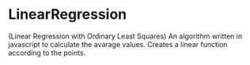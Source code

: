 # LinearRegression 

(Linear Regression with Ordinary Least Squares)
An algorithm written in javascript to calculate the avarage values.
Creates a linear function according to the points.
